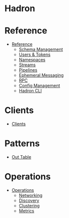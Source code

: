 Hadron
======

# Reference
- [Reference](./reference/index.md)
    - [Schema Management](./reference/schema.md)
    - [Users & Tokens](./reference/users-tokens.md)
    - [Namespaces](./reference/namespaces.md)
    - [Streams](./reference/streams.md)
    - [Pipelines](./reference/pipelines.md)
    - [Ephemeral Messaging](./reference/ephemeral-messaging.md)
    - [RPC](./reference/rpc.md)
    - [Config Management](./reference/config-management.md)
    - [Hadron CLI](./reference/cli.md)

# Clients
- [Clients](./clients/index.md)

# Patterns
- [Out Table](./patterns/out-table.md)

# Operations
- [Operations](./operations/index.md)
    - [Networking](./operations/networking.md)
    - [Discovery](./operations/discovery.md)
    - [Clustering](./operations/clustering.md)
    - [Metrics](./operations/metrics.md)
